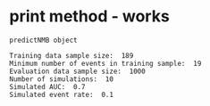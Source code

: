 # print method - works

    predictNMB object
    
    Training data sample size:  189
    Minimum number of events in training sample:  19
    Evaluation data sample size:  1000
    Number of simulations:  10
    Simulated AUC:  0.7
    Simulated event rate:  0.1


